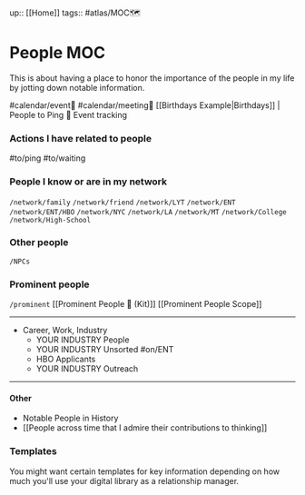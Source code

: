 up:: [[Home]]
tags:: #atlas/MOC🗺 

# People MOC
This is about having a place to honor the importance of the people in my life by jotting down notable information. 

#calendar/event🎪 
#calendar/meeting👥
[[Birthdays Example|Birthdays]] | People to Ping 🏓
Event tracking

### Actions I have related to people
#to/ping
#to/waiting

### People I know or are in my network
`/network/family`
`/network/friend`
`/network/LYT`
`/network/ENT`
`/network/ENT/HBO`
`/network/NYC`
`/network/LA`
`/network/MT`
`/network/College`
`/network/High-School`

### Other people
`/NPCs`

### Prominent people
`/prominent`
[[Prominent People 🌋 (Kit)]]
[[Prominent People Scope]]



---
- Career, Work, Industry
	- YOUR INDUSTRY People
	- YOUR INDUSTRY Unsorted #on/ENT
	- HBO Applicants 
	- YOUR INDUSTRY Outreach

---
#### Other
- Notable People in History
- [[People across time that I admire their contributions to thinking]]

### Templates
You might want certain templates for key information depending on how much you'll use your digital library as a relationship manager. 